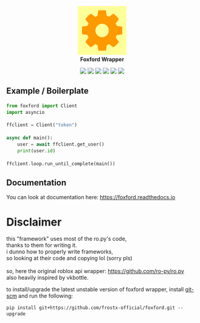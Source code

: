 <p align="center" width="100%">
    <a href="https://github.com/frostx-official/foxford">
        <img src="https://raw.githubusercontent.com/frostx-official/foxford/main/resources/logo.png" alt="foxford wrapper logo" height="128em" />
    </a>
    <br>
    <b>Foxford Wrapper</b>
    <br>
</p>

<p align="center">
  <img src="https://img.shields.io/pypi/dm/foxford?logo=pypi&logoColor=white&cacheSeconds=0">
  <img src="https://img.shields.io/github/issues/frostx-official/foxford/bug">
  <img src="https://img.shields.io/pypi/v/foxford?color=green&label=PyPI">
  <img src="https://img.shields.io/github/stars/frostx-official/foxford">
  <img src="https://img.shields.io/github/languages/code-size/frostx-official/foxford?label=repo%20size">
  <img src="https://readthedocs.org/projects/foxford/badge/?version=latest">
</p>

## Example / Boilerplate

```python
from foxford import Client
import asyncio

ffclient = Client("token")

async def main():
    user = await ffclient.get_user()
    print(user.id)

ffclient.loop.run_until_complete(main())
```

## Documentation
You can look at documentation here: https://foxford.readthedocs.io

# Disclaimer
this "framework" uses most of the ro.py's code,<br>
thanks to them for writing it.<br>
i dunno how to properly write frameworks,<br>
so looking at their code and copying lol (sorry pls)
<br><br>
so, here the original roblox api wrapper: https://github.com/ro-py/ro.py<br>
also heavily inspired by vkbottle.

to install/upgrade the latest unstable version of foxford wrapper, install [git-scm](https://git-scm.com/downloads) and run the following:
```
pip install git+https://github.com/frostx-official/foxford.git --upgrade
```
